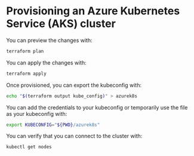 # Provisioning an Azure Kubernetes Service (AKS) cluster

You can preview the changes with:

```bash
terraform plan
```

You can apply the changes with:

```bash
terraform apply
```

Once provisioned, you can export the kubeconfig with:

```bash
echo "$(terraform output kube_config)" > azurek8s
```

You can add the credentials to your kubeconfig or temporarily use the file as your kubeconfig with:

```bash
export KUBECONFIG="${PWD}/azurek8s"
```

You can verify that you can connect to the cluster with:

```bash
kubectl get nodes
```